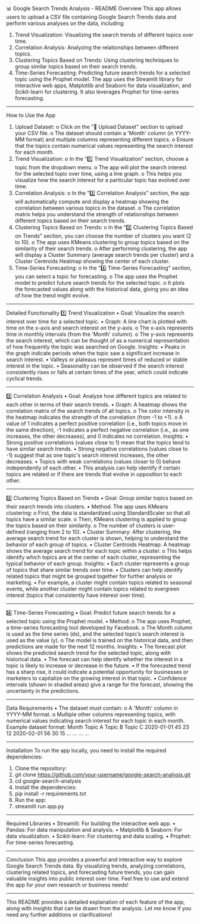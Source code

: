 
📊 Google Search Trends Analysis - README
Overview
This app allows users to upload a CSV file containing Google Search Trends data and perform various analyses on the data, including:
1.	Trend Visualization: Visualizing the search trends of different topics over time.
2.	Correlation Analysis: Analyzing the relationships between different topics.
3.	Clustering Topics Based on Trends: Using clustering techniques to group similar topics based on their search trends.
4.	Time-Series Forecasting: Predicting future search trends for a selected topic using the Prophet model.
The app uses the Streamlit library for interactive web apps, Matplotlib and Seaborn for data visualization, and Scikit-learn for clustering. It also leverages Prophet for time-series forecasting.
________________________________________
How to Use the App
1.	Upload Dataset:
    o	Click on the "📂 Upload Dataset" section to upload your CSV file.
    o	The dataset should contain a 'Month' column (in YYYY-MM format) and multiple columns representing different topics.
  	o	Ensure that the topics contain numerical values representing the search interest for each month.
3.	Trend Visualization:
    o	In the "1️⃣ Trend Visualization" section, choose a topic from the dropdown menu.
    o	The app will plot the search interest for the selected topic over time, using a line graph.
    o	This helps you visualize how the search interest for a particular topic has evolved over time.
4.	Correlation Analysis:
    o	In the "2️⃣ Correlation Analysis" section, the app will automatically compute and display a heatmap showing the correlation between various topics in the dataset.
    o	The correlation matrix helps you understand the strength of relationships between different topics based on their search trends.
5.	Clustering Topics Based on Trends:
    o	In the "3️⃣ Clustering Topics Based on Trends" section, you can choose the number of clusters you want (2 to 10).
    o	The app uses KMeans clustering to group topics based on the similarity of their search trends.
    o	After performing clustering, the app will display a Cluster Summary (average search trends per cluster) and a Cluster Centroids Heatmap showing the center of each cluster.
6.	Time-Series Forecasting:
    o	In the "4️⃣ Time-Series Forecasting" section, you can select a topic for forecasting.
    o	The app uses the Prophet model to predict future search trends for the selected topic.
    o	It plots the forecasted values along with the historical data, giving you an idea of how the trend might evolve.
________________________________________
Detailed Functionality
1️⃣ Trend Visualization
  •	Goal: Visualize the search interest over time for a selected topic.
  •	Graph: A line chart is plotted with time on the x-axis and search interest on the y-axis. 
  o	The x-axis represents time in monthly intervals (from the 'Month' column).
  o	The y-axis represents the search interest, which can be thought of as a numerical representation of how frequently the topic was searched on Google.
Insights:
  •	Peaks in the graph indicate periods when the topic saw a significant increase in search interest.
  •	Valleys or plateaus represent times of reduced or stable interest in the topic.
  •	Seasonality can be observed if the search interest consistently rises or falls at certain times of the year, which could indicate cyclical trends.
________________________________________
2️⃣ Correlation Analysis
  •	Goal: Analyze how different topics are related to each other in terms of their search trends.
  •	Graph: A heatmap shows the correlation matrix of the search trends of all topics. 
    o	The color intensity in the heatmap indicates the strength of the correlation (from -1 to +1).
    o	A value of 1 indicates a perfect positive correlation (i.e., both topics move in the same direction), -1 indicates a perfect negative correlation (i.e., as one increases, the other decreases), and 0 indicates no correlation.
Insights:
  •	Strong positive correlations (values close to 1) mean that the topics tend to have similar search trends.
  •	Strong negative correlations (values close to -1) suggest that as one topic's search interest increases, the other decreases.
  •	Topics with weak correlations (values closer to 0) behave independently of each other.
  •	This analysis can help identify if certain topics are related or if there are trends that evolve in opposition to each other.
________________________________________
3️⃣ Clustering Topics Based on Trends
•	Goal: Group similar topics based on their search trends into clusters.
  •	Method: The app uses KMeans clustering:
    o	First, the data is standardized using StandardScaler so that all topics have a similar scale.
    o	Then, KMeans clustering is applied to group the topics based on their similarity.
    o	The number of clusters is user-defined (ranging from 2 to 10).
      •	Cluster Summary: After clustering, the average search trend for each cluster is shown, helping to understand the behavior of each group of topics.
      •	Cluster Centroids Heatmap: A heatmap shows the average search trend for each topic within a cluster.
    o	This helps identify which topics are at the center of each cluster, representing the typical behavior of each group.
Insights:
  •	Each cluster represents a group of topics that share similar trends over time.
  •	Clusters can help identify related topics that might be grouped together for further analysis or marketing.
  •	For example, a cluster might contain topics related to seasonal events, while another cluster might contain topics related to evergreen interest (topics that consistently have interest over time).
________________________________________
4️⃣ Time-Series Forecasting
•	Goal: Predict future search trends for a selected topic using the Prophet model.
  •	Method: 
    o	The app uses Prophet, a time-series forecasting tool developed by Facebook.
    o	The Month column is used as the time series (ds), and the selected topic’s search interest is used as the value (y).
    o	The model is trained on the historical data, and then predictions are made for the next 12 months.
Insights:
  •	The forecast plot shows the predicted search trend for the selected topic, along with historical data.
  •	The forecast can help identify whether the interest in a topic is likely to increase or decrease in the future.
  •	If the forecasted trend has a sharp rise, it could indicate a potential opportunity for businesses or marketers to capitalize on the growing interest in that topic.
  •	Confidence intervals (shown in shaded areas) give a range for the forecast, showing the uncertainty in the predictions.
________________________________________
Data Requirements
  •	The dataset must contain: 
    o	A 'Month' column in YYYY-MM format.
    o	Multiple other columns representing topics, with numerical values indicating search interest for each topic in each month.
Example dataset format:
Month	Topic A	Topic B	Topic C
2020-01-01	45	23	12
2020-02-01	56	30	15
...	...	...	...
________________________________________
Installation
To run the app locally, you need to install the required dependencies:
1.	Clone the repository:
2.	git clone https://github.com/your-username/google-search-analysis.git
3.	cd google-search-analysis
4.	Install the dependencies:
5.	pip install -r requirements.txt
6.	Run the app:
7.	streamlit run app.py
________________________________________
Required Libraries
•	Streamlit: For building the interactive web app.
•	Pandas: For data manipulation and analysis.
•	Matplotlib & Seaborn: For data visualization.
•	Scikit-learn: For clustering and data scaling.
•	Prophet: For time-series forecasting.
________________________________________
Conclusion
This app provides a powerful and interactive way to explore Google Search Trends data. By visualizing trends, analyzing correlations, clustering related topics, and forecasting future trends, you can gain valuable insights into public interest over time.
Feel free to use and extend the app for your own research or business needs!
________________________________________
This README provides a detailed explanation of each feature of the app, along with insights that can be drawn from the analysis. Let me know if you need any further additions or clarifications!

